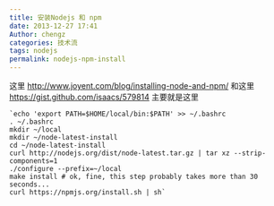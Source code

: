 ```yaml
---
title: 安装Nodejs 和 npm
date: 2013-12-27 17:41
Author: chengz
categories: 技术流
tags: nodejs
permalink: nodejs-npm-install
---
```



这里 http://www.joyent.com/blog/installing-node-and-npm/ 和这里
https://gist.github.com/isaacs/579814 主要就是这里

    `echo 'export PATH=$HOME/local/bin:$PATH' >> ~/.bashrc
    . ~/.bashrc
    mkdir ~/local
    mkdir ~/node-latest-install
    cd ~/node-latest-install
    curl http://nodejs.org/dist/node-latest.tar.gz | tar xz --strip-components=1
    ./configure --prefix=~/local
    make install # ok, fine, this step probably takes more than 30 seconds...
    curl https://npmjs.org/install.sh | sh`

